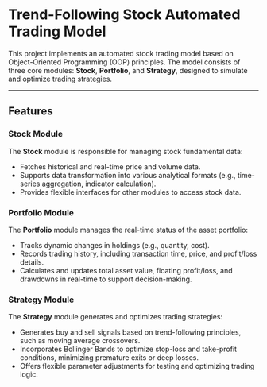 # Trend-Following Stock Automated Trading Model

This project implements an automated stock trading model based on Object-Oriented Programming (OOP) principles. The model consists of three core modules: **Stock**, **Portfolio**, and **Strategy**, designed to simulate and optimize trading strategies.

---

## Features

### Stock Module
The **Stock** module is responsible for managing stock fundamental data:
- Fetches historical and real-time price and volume data.
- Supports data transformation into various analytical formats (e.g., time-series aggregation, indicator calculation).
- Provides flexible interfaces for other modules to access stock data.

### Portfolio Module
The **Portfolio** module manages the real-time status of the asset portfolio:
- Tracks dynamic changes in holdings (e.g., quantity, cost).
- Records trading history, including transaction time, price, and profit/loss details.
- Calculates and updates total asset value, floating profit/loss, and drawdowns in real-time to support decision-making.

### Strategy Module
The **Strategy** module generates and optimizes trading strategies:
- Generates buy and sell signals based on trend-following principles, such as moving average crossovers.
- Incorporates Bollinger Bands to optimize stop-loss and take-profit conditions, minimizing premature exits or deep losses.
- Offers flexible parameter adjustments for testing and optimizing trading logic.



